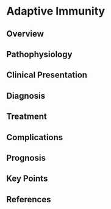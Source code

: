 # Adaptive Immunity

## Overview


## Pathophysiology


## Clinical Presentation


## Diagnosis


## Treatment


## Complications


## Prognosis


## Key Points


## References